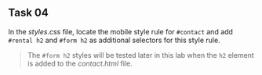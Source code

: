 ## Task 04
In the *styles.css* file, locate the mobile style rule for `#contact` and add   `#rental h2` and `#form h2` as additional selectors for this style rule.

> The `#form h2` styles will be tested later in this lab when the `h2` element is added to the *contact.html* file. 
 